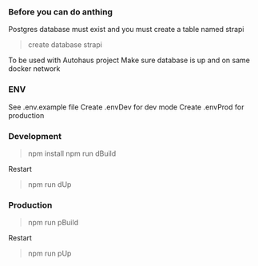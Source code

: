 
### Before you can do anthing

Postgres database must exist and you must create a table named strapi
> create database strapi

To be used with Autohaus project
Make sure database is up and on same docker network


### ENV

See .env.example file
Create .envDev for dev mode
Create .envProd for production

### Development

> npm install
> npm run dBuild

Restart

> npm run dUp

### Production

> npm run pBuild

Restart

> npm run pUp
